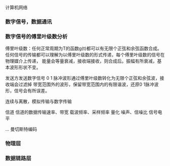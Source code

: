 计算机网络
### 数字信号，数据通讯
### 数字信号的傅里叶级数分析

傅里叶级数：任何正常周期为T的函数g(t)都可以有无限个正弦和余弦函数合成。
任何信号的传输都可以理解为以傅里叶级数的形式传递，每个傅里叶级数的信号在物理媒介上传递，
能量会等量衰减，接收端接收，则合成后。振幅有所衰减，基本波形形状不变。

发送方发送数字信号 0 1 脉冲波形通过傅里叶级数转化为无限个正弦和余弦波，接收端会过滤掉
带宽范围外的波形，保留带宽范围内的有限谐波，还原0 1脉冲波形，信号会有所误差。

连续与离散，模拟传输与数字传输

信道
信道的数据传输速率、带宽
载波频率、采样频率
量化
噪声、信噪比
信号电平

...
曼切斯特编码

### 物理层
### 数据链路层
